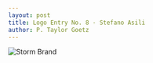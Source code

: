 ```yaml
---
layout: post
title: Logo Entry No. 8 - Stefano Asili
author: P. Taylor Goetz
---
```


![Storm Brand](/images/logocontest/sasili/storm_logo.png)




